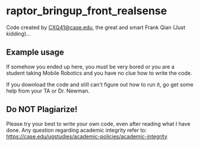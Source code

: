 # raptor_bringup_front_realsense

Code created by CXQ41@case.edu, the great and smart Frank Qian (Just kidding)...

## Example usage

If somehow you ended up here, you must be very bored or you are a student taking Mobile Robotics and you have no clue how to write the code. 

If you download the code and still can't figure out how to run it, go get some help from your TA or Dr. Newman.

## Do NOT Plagiarize!

Please try your best to write your own code, even after reading what I have done. Any question regarding academic integrity refer to:
https://case.edu/ugstudies/academic-policies/academic-integrity

    